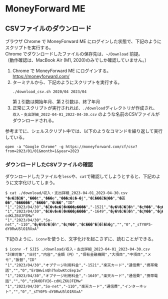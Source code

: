 # MoneyForward ME
## CSVファイルのダウンロード

ブラウザ Chrome で MoneyForward ME にログインした状態で、下記のようにスクリプトを実行する。  
Chrome でダウンロードしたファイルの保存先は、`~/Download` 前提。  
（動作確認は、MacBook Air (M1, 2020)のみでしか確認していません。）  

1. Chrome で MoneyForward ME にログインする。  
   https://moneyforward.com/
2. ターミナルから、下記のようにスクリプトを実行する。  
   ```shell
   ./download_csv.sh 2020/04 2023/04
   ```
   第１引数は開始年月、第２引数は、終了年月
3. 正常にスクリプトが実行されれば、`./download`ディレクトリが作成され、  
   `収入・支出詳細_2022-04-01_2022-04-30.csv` のような名前のCSVファイルがダウンロードされる。  

参考までに、シェルスクリプト中では、以下のようなコマンドを繰り返して実行している。  
```shell
open -a "Google Chrome" -g https://moneyforward.com/cf/csv?from=2023/01/01&month=1&year=2023
```

### ダウンロードしたCSVファイルの確認

ダウンロードしたファイルを`less`や、`cat`で確認してしようとすると、下記のように文字化けしてしまう。  
```
$ cat ./download/収入・支出詳細_2023-04-01_2023-04-30.csv
"�v�Z�Ώ�","���t","���e","���z�i�~�j","�ۗL���Z�@��","�區��","������","����","�U��","ID"
"1","2023/04/30","�I�v�e�[�W���p����","-1521","�y�V�J�[�h","�ʐM��","�g�ѓd�b","","0","ErQWwinQh7hxbwKtcEep1w"
"1","2023/04/30","�I�v�e�[�W���p����","-1649","�y�V�J�[�h","�ʐM��","�g�ѓd�b","","0","z9k0DFVI6-cdKLZ6UJFEMw"
"1","2023/04/30","So-net","-110","�y�V�J�[�h","�ʐM��","�C���^�[�l�b�g","","0","_sTY0P5-dY0RwU5lO1RXxA"
```

下記のように、`iconv`を使うと、文字化けを起こさずに、読むことができる。  
```
$ iconv -f SJIS ./download/収入・支出詳細_2023-04-01_2023-04-30.csv
"計算対象","日付","内容","金額（円）","保有金融機関","大項目","中項目","メモ","振替","ID"
"1","2023/04/30","オプテージ利用料金","-1521","楽天カード","通信費","携帯電話","","0","ErQWwinQh7hxbwKtcEep1w"
"1","2023/04/30","オプテージ利用料金","-1649","楽天カード","通信費","携帯電話","","0","z9k0DFVI6-cdKLZ6UJFEMw"
"1","2023/04/30","So-net","-110","楽天カード","通信費","インターネット","","0","_sTY0P5-dY0RwU5lO1RXxA"
```
